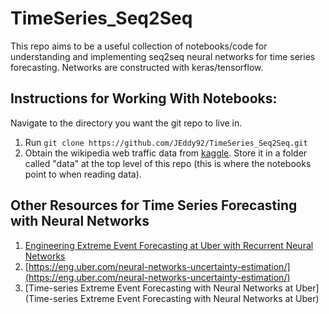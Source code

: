 # TimeSeries_Seq2Seq
This repo aims to be a useful collection of notebooks/code for understanding and implementing seq2seq neural networks for time series forecasting. Networks are constructed with keras/tensorflow. 

## Instructions for Working With Notebooks:

Navigate to the directory you want the git repo to live in.

1. Run ```git clone https://github.com/JEddy92/TimeSeries_Seq2Seq.git```
2. Obtain the wikipedia web traffic data from [kaggle](https://www.kaggle.com/c/web-traffic-time-series-forecasting/data).
   Store it in a folder called "data" at the top level of this repo (this is where the notebooks point to when reading data).  
   
## Other Resources for Time Series Forecasting with Neural Networks 

1. [Engineering Extreme Event Forecasting at Uber with Recurrent Neural Networks](https://eng.uber.com/neural-networks/)
2. [https://eng.uber.com/neural-networks-uncertainty-estimation/](https://eng.uber.com/neural-networks-uncertainty-estimation/)
3. [Time-series Extreme Event Forecasting with Neural Networks at Uber](Time-series Extreme Event Forecasting with Neural Networks at Uber)
